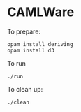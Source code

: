 # CAMLWare

To prepare:

```
opam install deriving 
opam install d3
```

To run

```
./run
```

To clean up:

```
./clean
```
